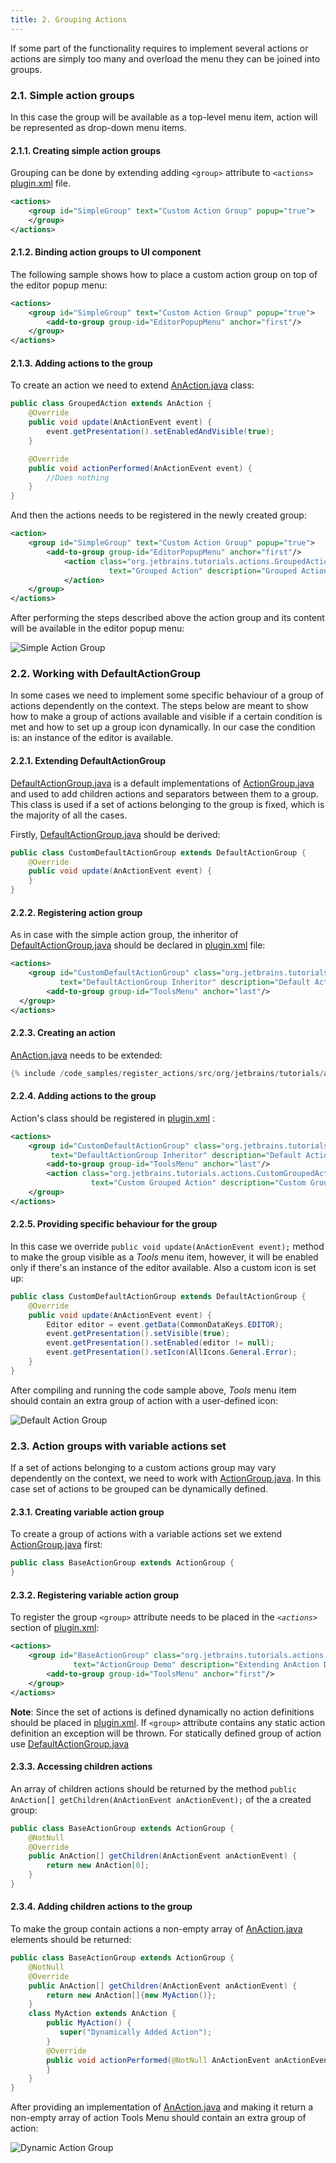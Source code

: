 ```yaml
---
title: 2. Grouping Actions
---
```


If some part of the functionality requires to implement several actions or actions are simply too many and overload the menu they can be joined into groups.

### 2.1. Simple action groups

In this case the group will be available as a top-level menu item, action will be represented as drop-down menu items.

#### 2.1.1. Creating simple action groups

Grouping can be done by extending adding `<group>` attribute to `<actions>`
[plugin.xml](https://github.com/JetBrains/intellij-sdk-docs/blob/master/code_samples/register_actions/resources/META-INF/plugin.xml)
file.

```xml
<actions>
    <group id="SimpleGroup" text="Custom Action Group" popup="true">
    </group>
</actions>
```

#### 2.1.2. Binding action groups to UI component

The following sample shows how to place a custom action group on top of the editor popup menu:

```xml
<actions>
    <group id="SimpleGroup" text="Custom Action Group" popup="true">
        <add-to-group group-id="EditorPopupMenu" anchor="first"/>
    </group>
</actions>
```

#### 2.1.3. Adding actions to the group

To create an action we need to extend
[AnAction.java](upsource:///platform/editor-ui-api/src/com/intellij/openapi/actionSystem/AnAction.java)
class:

```java
public class GroupedAction extends AnAction {
    @Override
    public void update(AnActionEvent event) {
        event.getPresentation().setEnabledAndVisible(true);
    }

    @Override
    public void actionPerformed(AnActionEvent event) {
        //Does nothing
    }
}
```

And then the actions needs to be registered in the newly created group:

```xml
<action>
    <group id="SimpleGroup" text="Custom Action Group" popup="true">
        <add-to-group group-id="EditorPopupMenu" anchor="first"/>
            <action class="org.jetbrains.tutorials.actions.GroupedAction" id="org.jetbrains.tutorials.actions.GroupedAction"
                      text="Grouped Action" description="Grouped Action Demo">
            </action>
    </group>
</actions>
```

After performing the steps described above the action group and its content will be available in the editor popup menu:

![Simple Action Group](img/grouped_action.png)

### 2.2. Working with DefaultActionGroup

In some cases we need to implement some specific behaviour of a group of actions dependently on the context.
The steps below are meant to show how to make a group of actions available and visible if a certain condition is met and how to set up a group icon dynamically.
In our case the condition is: an instance of the editor is available.

#### 2.2.1. Extending DefaultActionGroup

[DefaultActionGroup.java](upsource:///platform/platform-api/src/com/intellij/openapi/actionSystem/DefaultActionGroup.java)
is a default implementations of
[ActionGroup.java](upsource:///platform/editor-ui-api/src/com/intellij/openapi/actionSystem/ActionGroup.java)
and used to add children actions and separators between them to a group.
This class is used if a set of actions belonging to the group is fixed, which is the majority of all the cases.

Firstly,
[DefaultActionGroup.java](upsource:///platform/platform-api/src/com/intellij/openapi/actionSystem/DefaultActionGroup.java)
should be derived:

```java
public class CustomDefaultActionGroup extends DefaultActionGroup {
    @Override
    public void update(AnActionEvent event) {
    }
}
```

#### 2.2.2. Registering action group

As in case with the simple action group, the inheritor of
[DefaultActionGroup.java](upsource:///platform/platform-api/src/com/intellij/openapi/actionSystem/DefaultActionGroup.java)
should be declared in
[plugin.xml](https://github.com/JetBrains/intellij-sdk-docs/blob/master/code_samples/register_actions/resources/META-INF/plugin.xml)
file:

```xml
<actions>
    <group id="CustomDefaultActionGroup" class="org.jetbrains.tutorials.actions.CustomDefaultActionGroup" popup="true"
           text="DefaultActionGroup Inheritor" description="Default Action Group Demo">
        <add-to-group group-id="ToolsMenu" anchor="last"/>
  </group>
</actions>
```

#### 2.2.3. Creating an action

[AnAction.java](upsource:///platform/editor-ui-api/src/com/intellij/openapi/actionSystem/AnAction.java)
needs to be extended:

```java
{% include /code_samples/register_actions/src/org/jetbrains/tutorials/actions/CustomGroupedAction.java %}
```

#### 2.2.4. Adding actions to the group

Action's class should be registered in
[plugin.xml](https://github.com/JetBrains/intellij-sdk-docs/blob/master/code_samples/register_actions/resources/META-INF/plugin.xml)
:

```xml
<actions>
    <group id="CustomDefaultActionGroup" class="org.jetbrains.tutorials.actions.CustomDefaultActionGroup" popup="true"
         text="DefaultActionGroup Inheritor" description="Default Action Group Demo">
        <add-to-group group-id="ToolsMenu" anchor="last"/>
        <action class="org.jetbrains.tutorials.actions.CustomGroupedAction" id="CustomGroupedAction"
                  text="Custom Grouped Action" description="Custom Grouped Action Demo"/>
    </group>
</actions>
```

#### 2.2.5. Providing specific behaviour for the group

In this case we override `public void update(AnActionEvent event);` method to make the group visible as a *Tools* menu item,
however, it will be enabled only if there's an instance of the editor available. Also a custom icon is set up:

```java
public class CustomDefaultActionGroup extends DefaultActionGroup {
    @Override
    public void update(AnActionEvent event) {
        Editor editor = event.getData(CommonDataKeys.EDITOR);
        event.getPresentation().setVisible(true);
        event.getPresentation().setEnabled(editor != null);
        event.getPresentation().setIcon(AllIcons.General.Error);
    }
}
```

After compiling and running the code sample above, *Tools* menu item should contain an extra group of action with a user-defined icon:

![Default Action Group](img/default_action_group.png)

### 2.3. Action groups with variable actions set

If a set of actions belonging to a custom actions group may vary dependently on the context,
we need to work with
[ActionGroup.java](upsource:///platform/editor-ui-api/src/com/intellij/openapi/actionSystem/ActionGroup.java).
In this case set of actions to be grouped can be dynamically defined.

#### 2.3.1. Creating variable action group

To create a group of actions with a variable actions set we extend
[ActionGroup.java](upsource:///platform/editor-ui-api/src/com/intellij/openapi/actionSystem/ActionGroup.java)
first:
```java
public class BaseActionGroup extends ActionGroup {
}
```

#### 2.3.2. Registering variable action group

To register the group `<group>` attribute needs to be placed in the *`<actions>`* section of
[plugin.xml](https://github.com/JetBrains/intellij-sdk-docs/blob/master/code_samples/register_actions/resources/META-INF/plugin.xml):

```xml
<actions>
    <group id="BaseActionGroup" class="org.jetbrains.tutorials.actions.BaseActionGroup" popup="true"
              text="ActionGroup Demo" description="Extending AnAction Demo">
        <add-to-group group-id="ToolsMenu" anchor="first"/>
    </group>
</actions>
```
**Note**: Since the set of actions is defined dynamically no action definitions should be placed in
[plugin.xml](https://github.com/JetBrains/intellij-sdk-docs/blob/master/code_samples/register_actions/resources/META-INF/plugin.xml).
If `<group>` attribute contains any static action definition an exception will be thrown.
For statically defined group of action use
[DefaultActionGroup.java](upsource:///platform/platform-api/src/com/intellij/openapi/actionSystem/DefaultActionGroup.java)

#### 2.3.3. Accessing children actions

An array of children actions should be returned by the method `public AnAction[] getChildren(AnActionEvent anActionEvent);` of the a created group:

```java
public class BaseActionGroup extends ActionGroup {
    @NotNull
    @Override
    public AnAction[] getChildren(AnActionEvent anActionEvent) {
        return new AnAction[0];
    }
}
```

#### 2.3.4. Adding children actions to the group

To make the group contain actions a non-empty array of
[AnAction.java](upsource:///platform/editor-ui-api/src/com/intellij/openapi/actionSystem/AnAction.java)
elements should be returned:

```java
public class BaseActionGroup extends ActionGroup {
    @NotNull
    @Override
    public AnAction[] getChildren(AnActionEvent anActionEvent) {
        return new AnAction[]{new MyAction()};
    }
    class MyAction extends AnAction {
        public MyAction() {
           super("Dynamically Added Action");
        }
        @Override
        public void actionPerformed(@NotNull AnActionEvent anActionEvent) {
        }
    }
}
```

After providing an implementation of
[AnAction.java](upsource:///platform/editor-ui-api/src/com/intellij/openapi/actionSystem/AnAction.java)
and making it return a non-empty array of action Tools Menu should contain an extra group of action:

![Dynamic Action Group](img/dynamic_action_group.png)
